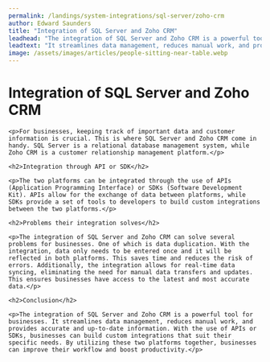 ```yaml
---
permalink: /landings/system-integrations/sql-server/zoho-crm
author: Edward Saunders
title: "Integration of SQL Server and Zoho CRM"
leadhead: "The integration of SQL Server and Zoho CRM is a powerful tool for businesses"
leadtext: "It streamlines data management, reduces manual work, and provides accurate and up-to-date information. With the use of APIs or SDKs, businesses can build custom integrations that suit their specific needs. By utilizing these two platforms together, businesses can improve their workflow and boost productivity."
image: /assets/images/articles/people-sitting-near-table.webp
---
```

<div class="arttext">	<h1>Integration of SQL Server and Zoho CRM</h1>

	<p>For businesses, keeping track of important data and customer information is crucial. This is where SQL Server and Zoho CRM come in handy. SQL Server is a relational database management system, while Zoho CRM is a customer relationship management platform.</p>

	<h2>Integration through API or SDK</h2>

	<p>The two platforms can be integrated through the use of APIs (Application Programming Interface) or SDKs (Software Development Kit). APIs allow for the exchange of data between platforms, while SDKs provide a set of tools to developers to build custom integrations between the two platforms.</p>

	<h2>Problems their integration solves</h2>

	<p>The integration of SQL Server and Zoho CRM can solve several problems for businesses. One of which is data duplication. With the integration, data only needs to be entered once and it will be reflected in both platforms. This saves time and reduces the risk of errors. Additionally, the integration allows for real-time data syncing, eliminating the need for manual data transfers and updates. This ensures businesses have access to the latest and most accurate data.</p>

	<h2>Conclusion</h2>

	<p>The integration of SQL Server and Zoho CRM is a powerful tool for businesses. It streamlines data management, reduces manual work, and provides accurate and up-to-date information. With the use of APIs or SDKs, businesses can build custom integrations that suit their specific needs. By utilizing these two platforms together, businesses can improve their workflow and boost productivity.</p>
</div>